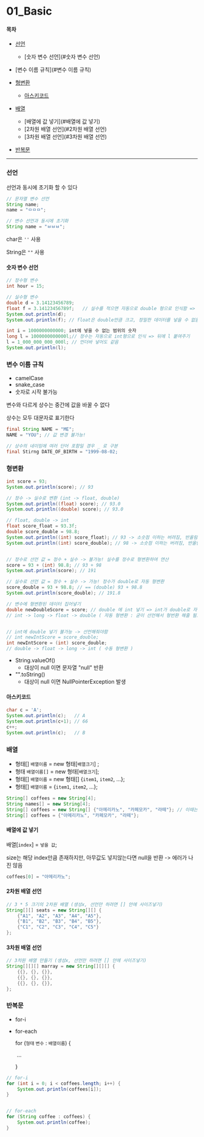 # 01_Basic

#### 목차

- [선언](#선언)
  - [숫자 변수 선언](#숫자 변수 선언)

- [변수 이름 규칙](#변수 이름 규칙)
- [형변환](#형변환 )
  - [아스키코드](#아스키코드)
- [배열](#배열)
  - [배열에 값 넣기](#배열에 값 넣기)
  - [2차원 배열 선언](#2차원 배열 선언)
  - [3차원 배열 선언](#3차원 배열 선언)
- [반복문](#반복문)



---

### 선언

선언과 동시에 초기화 할 수 있다

```java
// 문자열 변수 선언
String name;
name = "ㅁㅁㅁ";

// 변수 선언과 동시에 초기화
String name = "ㅂㅂㅂ";
```

char은 `''` 사용

String은 `""` 사용





####  숫자 변수 선언

```java
// 정수형 변수
int hour = 15;

// 실수형 변수
double d = 3.14123456789;
float f = 3.14123456789f;   // 실수를 적으면 자동으로 double 형으로 인식함 => 사용하기 위해선 실수값 뒤에 f 적어줌
System.out.println(d);
System.out.println(f); // float은 double만큼 크고, 정밀한 데이터를 넣을 수 없음 => 3.1412346 까지만 출력됨

int i = 1000000000000; int에 넣을 수 없는 범위의 숫자
long l = 1000000000000l;// 정수는 자동으로 int형으로 인식 => 뒤에 l 붙여주기
l = 1_000_000_000_000l; // 언더바 넣어도 같음
System.out.println(l);
```



### 변수 이름 규칙

- camelCase
- snake_case
- 숫자로 시작 불가능



변수와 다르게 상수는 중간에 값을 바꿀 수 없다

상수는 모두 대문자로 표기한다

```java
final String NAME = "ME";
NAME = "YOU"; // 값 변경 불가능!

// 상수의 네이밍에 여러 단어 포함일 경우 _ 로 구분
final Stirng DATE_OF_BIRTH = "1999-08-02;

```







### 형변환 

```java
int score = 93;
System.out.println(score); // 93

// 정수 -> 실수로 변환 (int -> float, double)
System.out.println((float) score); // 93.0
System.out.println((double) score); // 93.0

// float, double -> int
float score_float = 93.3f;
double score_double = 98.8;
System.out.println((int) score_float); // 93 -> 소숫점 이하는 버려짐, 반올림x
System.out.println((int) score_double); // 98 -> 소숫점 이하는 버려짐, 반올림x


// 정수로 선언 값 = 정수 + 실수 -> 불가능! 실수를 정수로 형변환하여 연산
score = 93 + (int) 98.8; // 93 + 98
System.out.println(score); // 191

// 실수로 선언 값 = 정수 + 실수 -> 가능! 정수가 double로 자동 형변환
score_double = 93 + 98.8; // == (double) 93 + 98.8
System.out.println(score_double); // 191.8

// 변수에 형변환된 데이터 집어넣기
double newDoubleScore = score; // double 에 int 넣기 => int가 double로 자동 형변환 -> 191.0
// int -> long -> float -> double ( 자동 형변환 : 굳이 선언해서 형번환 해줄 필요 x )


// int에 double 넣기 불가능 -> 선언해줘야함
// int newIntScore = score_double;
int newIntScore = (int) score_double;
// double -> float -> long -> int ( 수동 형변환 )
```



- String.valueOf()
  - 대상이 null 이면 문자열 "null" 반환
- "".toString()
  - 대상이 null 이면 NullPointerException 발생





#### 아스키코드

```java
char c = 'A';
System.out.println(c); 	 // A
System.out.println(c+1); // 66
c++;
System.out.println(c);   // B
```







### 배열

- 형태[] `배열이름` = new 형태[`배열크기`] ;
- 형태 `배열이름[]` = new 형태[`배열크기`];
- 형태[] `배열이름` = new 형태[] {`item1`, `item2`, ...}; 
- 형태[] `배열이름` = {`item1`, `item2`, ...}; 

```java
String[] coffees = new String[4];
String names[] = new String[4];
String[] coffees = new String[] {"아메리카노", "카페모카", "라떼"}; // 이때는 배열 사이즈 작성 x
String[] coffees = {"아메리카노", "카페모카", "라떼"};
```



#### 배열에 값 넣기

배열[`index`] = `넣을 값`;

size는 해당 index만큼 존재하지만, 아무값도 넣지않는다면 null을 반환 -> 에러가 나진 않음

```java
coffees[0] = "아메리카노";
```



#### 2차원 배열 선언

```JAVA
// 3 * 5 크기의 2차원 배열 (생성x, 선언만 하려면 [] 안에 사이즈넣기)
String[][] seats = new String[][] {
    {"A1", "A2", "A3", "A4", "A5"},
    {"B1", "B2", "B3", "B4", "B5"},
    {"C1", "C2", "C3", "C4", "C5"}
};
```



#### 3차원 배열 선언

```java
// 3차원 배열 만들기 (생성x, 선언만 하려면 [] 안에 사이즈넣기)
String[][][] marray = new String[][][] {
    {{}, {}, {}},
    {{}, {}, {}},
    {{}, {}, {}},
};
```









### 반복문

- for-i

- for-each

  for (`형태` `변수` : `배열이름`) {

  ​		...

  }

```java
// for-i
for (int i = 0; i < coffees.length; i++) {
	System.out.println(coffees[i]);
}


// for-each
for (String coffee : coffees) {
	System.out.println(coffee);
}
```








